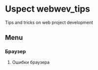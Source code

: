 # Uspect webwev_tips
Tips and tricks on web project development

## Menu

### Браузер
1. Ошибки браузера
